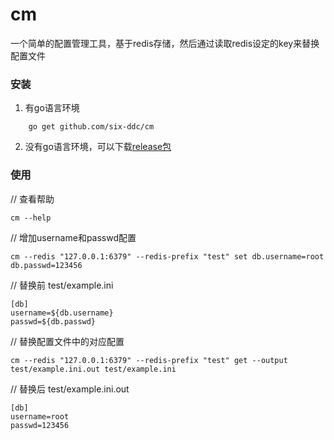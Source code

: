 # cm

一个简单的配置管理工具，基于redis存储，然后通过读取redis设定的key来替换配置文件


### 安装

1. 有go语言环境

```
    go get github.com/six-ddc/cm
```

2. 没有go语言环境，可以下载[release包](https://github.com/six-ddc/cm/releases)


### 使用


// 查看帮助
	
	cm --help

// 增加username和passwd配置

	cm --redis "127.0.0.1:6379" --redis-prefix "test" set db.username=root db.passwd=123456

// 替换前 test/example.ini

	[db]
	username=${db.username}
	passwd=${db.passwd}

// 替换配置文件中的对应配置

	cm --redis "127.0.0.1:6379" --redis-prefix "test" get --output test/example.ini.out test/example.ini

// 替换后 test/example.ini.out

	[db]
	username=root
	passwd=123456

